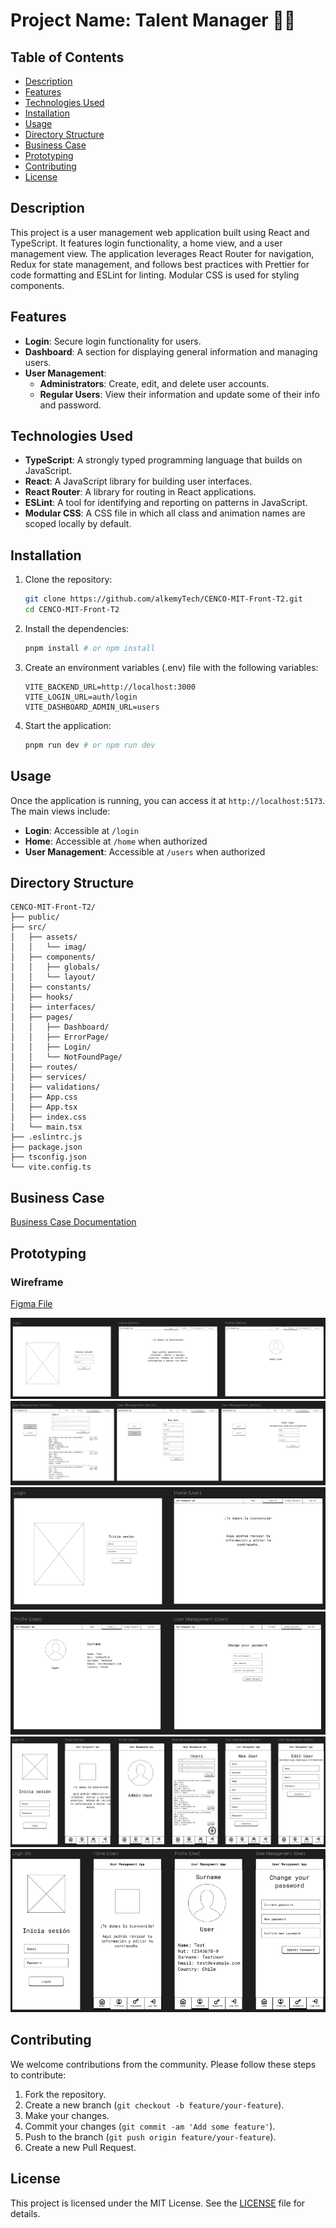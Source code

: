 # Project Name: Talent Manager 🧑‍💻

## Table of Contents
- [Description](#description)
- [Features](#features)
- [Technologies Used](#technologies-used)
- [Installation](#installation)
- [Usage](#usage)
- [Directory Structure](#directory-structure)
- [Business Case](#business-case)
- [Prototyping](#prototyping)
- [Contributing](#contributing)
- [License](#license)

## Description
This project is a user management web application built using React and TypeScript. It features login functionality, a home view, and a user management view. The application leverages React Router for navigation, Redux for state management, and follows best practices with Prettier for code formatting and ESLint for linting. Modular CSS is used for styling components.

## Features
- **Login**: Secure login functionality for users.
- **Dashboard**: A section for displaying general information and managing users.
- **User Management**: 
  - **Administrators**: Create, edit, and delete user accounts.
  - **Regular Users**: View their information and update some of their info and password.

## Technologies Used
- **TypeScript**: A strongly typed programming language that builds on JavaScript.
- **React**: A JavaScript library for building user interfaces.
- **React Router**: A library for routing in React applications.
- **ESLint**: A tool for identifying and reporting on patterns in JavaScript.
- **Modular CSS**: A CSS file in which all class and animation names are scoped locally by default.

## Installation
1. Clone the repository:
   ```bash
   git clone https://github.com/alkemyTech/CENCO-MIT-Front-T2.git
   cd CENCO-MIT-Front-T2
   ```
2. Install the dependencies:
   ```bash
   pnpm install # or npm install
   ```
3. Create an environment variables (.env) file with the following variables:
   ```env
   VITE_BACKEND_URL=http://localhost:3000
   VITE_LOGIN_URL=auth/login
   VITE_DASHBOARD_ADMIN_URL=users
   ```   
5. Start the application:
   ```bash
   pnpm run dev # or npm run dev
   ```
## Usage
Once the application is running, you can access it at `http://localhost:5173`. The main views include:
- **Login**: Accessible at `/login`
- **Home**: Accessible at `/home` when authorized
- **User Management**: Accessible at `/users` when authorized

## Directory Structure
```arduino
CENCO-MIT-Front-T2/
├── public/
├── src/
│   ├── assets/
│   │   └── imag/
│   ├── components/
│   │   ├── globals/
│   │   └── layout/
│   ├── constants/
│   ├── hooks/
│   ├── interfaces/
│   ├── pages/
│   │   ├── Dashboard/
│   │   ├── ErrorPage/
│   │   ├── Login/
│   │   └── NotFoundPage/
│   ├── routes/
│   ├── services/
│   ├── validations/
│   ├── App.css
│   ├── App.tsx
│   ├── index.css
│   └── main.tsx
├── .eslintrc.js
├── package.json
├── tsconfig.json
└── vite.config.ts

```
## Business Case

[Business Case Documentation](business-case-doc.md)

## Prototyping

### Wireframe

[Figma File](https://www.figma.com/embed?embed_host=share&url=https%3A%2F%2Fwww.figma.com%2Fproto%2FmbtqNXlzHirdr2G2JJjt27%2FWireframe%3Fnode-id%3D2-2%26t%3DcLc3Qb2kxMgmFHiw-1%26scaling%3Dmin-zoom%26content-scaling%3Dfixed%26page-id%3D0%253A1)

![Desktop Admin View 1](https://raw.githubusercontent.com/alkemyTech/CENCO-MIT-Back-T2/main/src/assets/img/desktop-admin1.png)
![Desktop Admin View 2](https://raw.githubusercontent.com/alkemyTech/CENCO-MIT-Back-T2/main/src/assets/img/desktop-admin2.png)
![Desktop User View 1](https://raw.githubusercontent.com/alkemyTech/CENCO-MIT-Back-T2/main/src/assets/img/desktop-user1.png)
![Desktop User View 2](https://raw.githubusercontent.com/alkemyTech/CENCO-MIT-Back-T2/main/src/assets/img/desktop-user2.png)
![Mobile Admin View](https://raw.githubusercontent.com/alkemyTech/CENCO-MIT-Back-T2/main/src/assets/img/mobile-admin.png)
![Mobile User View](https://raw.githubusercontent.com/alkemyTech/CENCO-MIT-Back-T2/main/src/assets/img/mobile-user.png)

## Contributing
We welcome contributions from the community. Please follow these steps to contribute:
1. Fork the repository.
2. Create a new branch (`git checkout -b feature/your-feature`).
3. Make your changes.
4. Commit your changes (`git commit -am 'Add some feature'`).
5. Push to the branch (`git push origin feature/your-feature`).
6. Create a new Pull Request.

## License
This project is licensed under the MIT License. See the [LICENSE](LICENSE) file for details.
